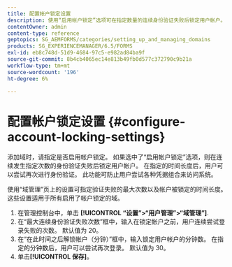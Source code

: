 ```yaml
---
title: 配置帐户锁定设置
description: 使用“启用帐户锁定”选项可在指定数量的连续身份验证失败后锁定用户帐户。
contentOwner: admin
content-type: reference
geptopics: SG_AEMFORMS/categories/setting_up_and_managing_domains
products: SG_EXPERIENCEMANAGER/6.5/FORMS
exl-id: eb8c748d-51d9-4684-97c5-e982ad84ba9f
source-git-commit: 8b4cb4065ec14e813b49fb0d577c372790c9b21a
workflow-type: tm+mt
source-wordcount: '196'
ht-degree: 6%

---
```


# 配置帐户锁定设置 {#configure-account-locking-settings}

添加域时，请指定是否启用帐户锁定。 如果选中了“启用帐户锁定”选项，则在连续发生指定次数的身份验证失败后锁定用户帐户。 在指定的时间长度后，用户可以尝试再次进行身份验证。 此功能可防止用户尝试各种凭据组合来访问系统。

使用“域管理”页上的设置可指定验证失败的最大次数以及帐户被锁定的时间长度。 这些设置适用于所有启用了帐户锁定的域。

1. 在管理控制台中，单击 **[!UICONTROL “设置”>“用户管理”>“域管理”]**.
1. 在“最大连续身份验证失败次数”框中，输入在锁定帐户之前，用户连续尝试登录失败的次数。 默认值为 20。
1. 在“在此时间之后解锁帐户（分钟）”框中，输入锁定用户帐户的分钟数。 在指定的分钟数后，用户可以尝试再次登录。 默认值为 30。
1. 单击&#x200B;**[!UICONTROL 保存]**。
